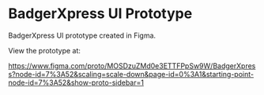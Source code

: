 # BadgerXpress UI Prototype

BadgerXpress UI prototype created in Figma.

View the prototype at: 

https://www.figma.com/proto/MOSDzuZMd0e3ETTFPpSw9W/BadgerXpress?node-id=7%3A52&scaling=scale-down&page-id=0%3A1&starting-point-node-id=7%3A52&show-proto-sidebar=1
